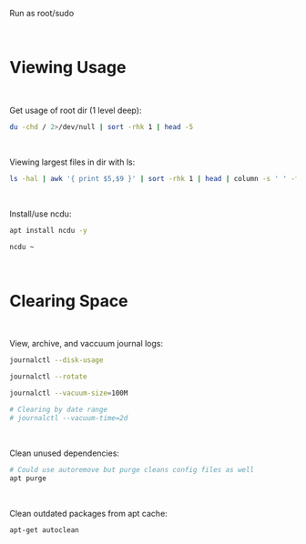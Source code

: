 Run as root/sudo

<br/>

# Viewing Usage

<br/>

Get usage of root dir (1 level deep): 
```bash
du -chd / 2>/dev/null | sort -rhk 1 | head -5
```

<br />

Viewing largest files in dir with ls:
```bash
ls -hal | awk '{ print $5,$9 }' | sort -rhk 1 | head | column -s ' ' -t
```

<br />

Install/use ncdu:
```bash
apt install ncdu -y
```
```bash
ncdu ~
```

<br/>

# Clearing Space

<br />

View, archive, and vaccuum journal logs:
```bash
journalctl --disk-usage
```
```bash
journalctl --rotate
```
```bash
journalctl --vacuum-size=100M

# Clearing by date range
# journalctl --vacuum-time=2d
```

<br/>

Clean unused dependencies:
```bash
# Could use autoremove but purge cleans config files as well
apt purge
```

<br/>

Clean outdated packages from apt cache:
```bash
apt-get autoclean
```

<br/>


